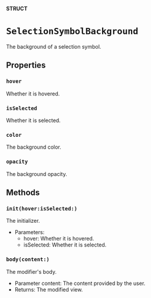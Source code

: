 **STRUCT**

# `SelectionSymbolBackground`

The background of a selection symbol.

## Properties
### `hover`

Whether it is hovered.

### `isSelected`

Whether it is selected.

### `color`

The background color.

### `opacity`

The background opacity.

## Methods
### `init(hover:isSelected:)`

The initializer.
- Parameters:
  - hover: Whether it is hovered.
  - isSelected: Whether it is selected.

### `body(content:)`

The modifier's body.
- Parameter content: The content provided by the user.
- Returns: The modified view.
